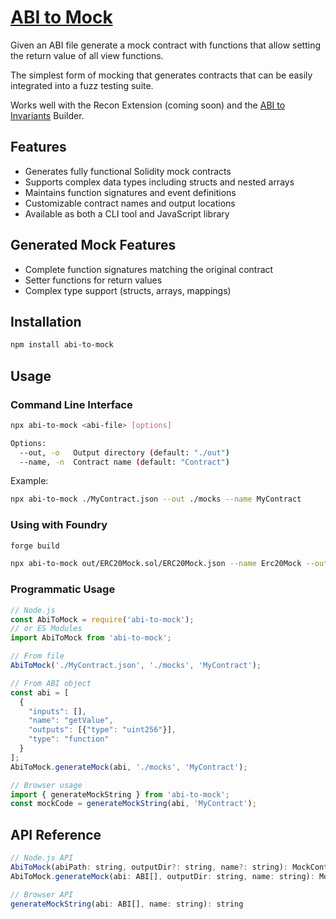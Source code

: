 # <a href="https://github.com/Recon-Fuzz/abi-to-mock" target="_blank" rel="noopener noreferrer">ABI to Mock</a>

Given an ABI file generate a mock contract with functions that allow setting the return value of all view functions.

The simplest form of mocking that generates contracts that can be easily integrated into a fuzz testing suite.

Works well with the Recon Extension (coming soon) and the [ABI to Invariants](./abi_to_invariants.md) Builder.

## Features

- Generates fully functional Solidity mock contracts
- Supports complex data types including structs and nested arrays
- Maintains function signatures and event definitions
- Customizable contract names and output locations
- Available as both a CLI tool and JavaScript library

## Generated Mock Features

- Complete function signatures matching the original contract
- Setter functions for return values
- Complex type support (structs, arrays, mappings)

## Installation

```bash
npm install abi-to-mock
```

## Usage

### Command Line Interface

```bash
npx abi-to-mock <abi-file> [options]

Options:
  --out, -o   Output directory (default: "./out")
  --name, -n  Contract name (default: "Contract")
```

Example:
```bash
npx abi-to-mock ./MyContract.json --out ./mocks --name MyContract
```

### Using with Foundry
```bash
forge build

npx abi-to-mock out/ERC20Mock.sol/ERC20Mock.json --name Erc20Mock --out src/
```

### Programmatic Usage

```javascript
// Node.js
const AbiToMock = require('abi-to-mock');
// or ES Modules
import AbiToMock from 'abi-to-mock';

// From file
AbiToMock('./MyContract.json', './mocks', 'MyContract');

// From ABI object
const abi = [
  {
    "inputs": [],
    "name": "getValue",
    "outputs": [{"type": "uint256"}],
    "type": "function"
  }
];
AbiToMock.generateMock(abi, './mocks', 'MyContract');

// Browser usage
import { generateMockString } from 'abi-to-mock';
const mockCode = generateMockString(abi, 'MyContract');
```

## API Reference

```js
// Node.js API
AbiToMock(abiPath: string, outputDir?: string, name?: string): MockContract
AbiToMock.generateMock(abi: ABI[], outputDir: string, name: string): MockContract

// Browser API
generateMockString(abi: ABI[], name: string): string
```